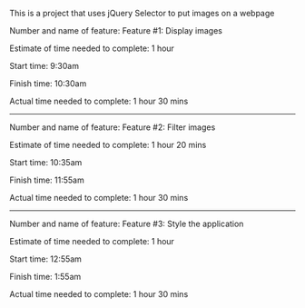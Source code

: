 This is a project that uses jQuery Selector to put images on a webpage

Number and name of feature: Feature #1: Display images

Estimate of time needed to complete: 1 hour

Start time: 9:30am

Finish time: 10:30am

Actual time needed to complete: 1 hour 30 mins

-------------------------------------------------------------------------------

Number and name of feature: Feature #2: Filter images

Estimate of time needed to complete: 1 hour 20 mins

Start time: 10:35am

Finish time: 11:55am

Actual time needed to complete: 1 hour 30 mins

---------------------------------------------------------------------------------

Number and name of feature: Feature #3: Style the application

Estimate of time needed to complete: 1 hour

Start time: 12:55am

Finish time: 1:55am

Actual time needed to complete: 1 hour 30 mins
